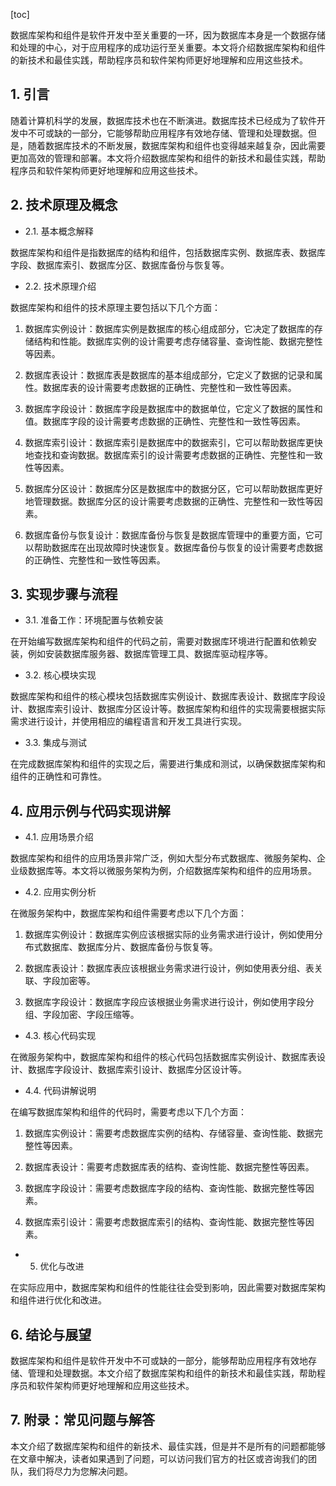 
[toc]                    
                
                
数据库架构和组件是软件开发中至关重要的一环，因为数据库本身是一个数据存储和处理的中心，对于应用程序的成功运行至关重要。本文将介绍数据库架构和组件的新技术和最佳实践，帮助程序员和软件架构师更好地理解和应用这些技术。

## 1. 引言

随着计算机科学的发展，数据库技术也在不断演进。数据库技术已经成为了软件开发中不可或缺的一部分，它能够帮助应用程序有效地存储、管理和处理数据。但是，随着数据库技术的不断发展，数据库架构和组件也变得越来越复杂，因此需要更加高效的管理和部署。本文将介绍数据库架构和组件的新技术和最佳实践，帮助程序员和软件架构师更好地理解和应用这些技术。

## 2. 技术原理及概念

- 2.1. 基本概念解释

数据库架构和组件是指数据库的结构和组件，包括数据库实例、数据库表、数据库字段、数据库索引、数据库分区、数据库备份与恢复等。

- 2.2. 技术原理介绍

数据库架构和组件的技术原理主要包括以下几个方面：

1. 数据库实例设计：数据库实例是数据库的核心组成部分，它决定了数据库的存储结构和性能。数据库实例的设计需要考虑存储容量、查询性能、数据完整性等因素。

2. 数据库表设计：数据库表是数据库的基本组成部分，它定义了数据的记录和属性。数据库表的设计需要考虑数据的正确性、完整性和一致性等因素。

3. 数据库字段设计：数据库字段是数据库中的数据单位，它定义了数据的属性和值。数据库字段的设计需要考虑数据的正确性、完整性和一致性等因素。

4. 数据库索引设计：数据库索引是数据库中的数据索引，它可以帮助数据库更快地查找和查询数据。数据库索引的设计需要考虑数据的正确性、完整性和一致性等因素。

5. 数据库分区设计：数据库分区是数据库中的数据分区，它可以帮助数据库更好地管理数据。数据库分区的设计需要考虑数据的正确性、完整性和一致性等因素。

6. 数据库备份与恢复设计：数据库备份与恢复是数据库管理中的重要方面，它可以帮助数据库在出现故障时快速恢复。数据库备份与恢复的设计需要考虑数据的正确性、完整性和一致性等因素。

## 3. 实现步骤与流程

- 3.1. 准备工作：环境配置与依赖安装

在开始编写数据库架构和组件的代码之前，需要对数据库环境进行配置和依赖安装，例如安装数据库服务器、数据库管理工具、数据库驱动程序等。

- 3.2. 核心模块实现

数据库架构和组件的核心模块包括数据库实例设计、数据库表设计、数据库字段设计、数据库索引设计、数据库分区设计等。数据库架构和组件的实现需要根据实际需求进行设计，并使用相应的编程语言和开发工具进行实现。

- 3.3. 集成与测试

在完成数据库架构和组件的实现之后，需要进行集成和测试，以确保数据库架构和组件的正确性和可靠性。

## 4. 应用示例与代码实现讲解

- 4.1. 应用场景介绍

数据库架构和组件的应用场景非常广泛，例如大型分布式数据库、微服务架构、企业级数据库等。本文将以微服务架构为例，介绍数据库架构和组件的应用场景。

- 4.2. 应用实例分析

在微服务架构中，数据库架构和组件需要考虑以下几个方面：

1. 数据库实例设计：数据库实例应该根据实际的业务需求进行设计，例如使用分布式数据库、数据库分片、数据库备份与恢复等。

2. 数据库表设计：数据库表应该根据业务需求进行设计，例如使用表分组、表关联、字段加密等。

3. 数据库字段设计：数据库字段应该根据业务需求进行设计，例如使用字段分组、字段加密、字段压缩等。

- 4.3. 核心代码实现

在微服务架构中，数据库架构和组件的核心代码包括数据库实例设计、数据库表设计、数据库字段设计、数据库索引设计、数据库分区设计等。

- 4.4. 代码讲解说明

在编写数据库架构和组件的代码时，需要考虑以下几个方面：

1. 数据库实例设计：需要考虑数据库实例的结构、存储容量、查询性能、数据完整性等因素。

2. 数据库表设计：需要考虑数据库表的结构、查询性能、数据完整性等因素。

3. 数据库字段设计：需要考虑数据库字段的结构、查询性能、数据完整性等因素。

4. 数据库索引设计：需要考虑数据库索引的结构、查询性能、数据完整性等因素。

- 5. 优化与改进

在实际应用中，数据库架构和组件的性能往往会受到影响，因此需要对数据库架构和组件进行优化和改进。

## 6. 结论与展望

数据库架构和组件是软件开发中不可或缺的一部分，能够帮助应用程序有效地存储、管理和处理数据。本文介绍了数据库架构和组件的新技术和最佳实践，帮助程序员和软件架构师更好地理解和应用这些技术。

## 7. 附录：常见问题与解答

本文介绍了数据库架构和组件的新技术、最佳实践，但是并不是所有的问题都能够在文章中解决，读者如果遇到了问题，可以访问我们官方的社区或咨询我们的团队，我们将尽力为您解决问题。

